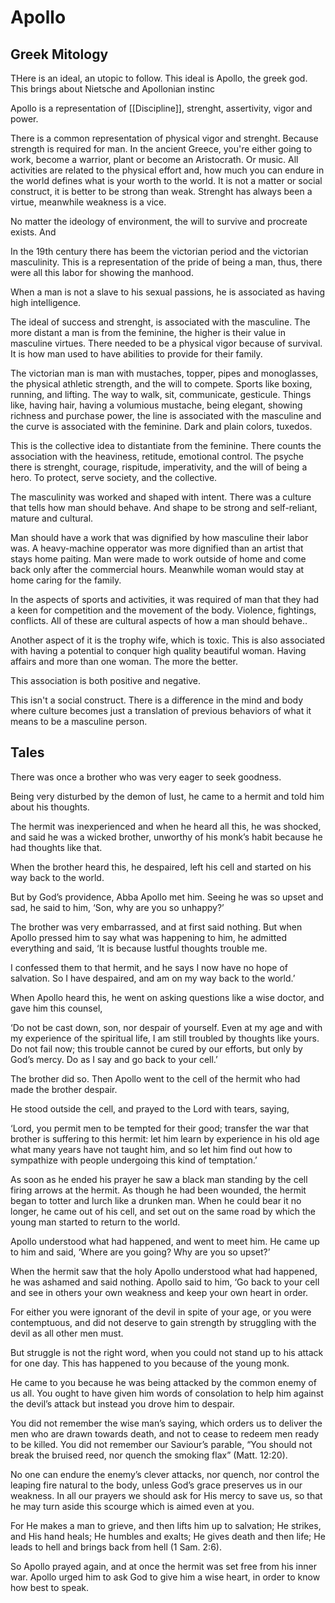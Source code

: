 # Apollo


## Greek Mitology

THere is an ideal, an utopic to follow. This ideal is Apollo, the greek god. This brings about Nietsche and Apollonian instinc

Apollo is a representation of [[Discipline]], strenght, assertivity, vigor and power.

There is a common representation of physical vigor and strenght. Because strength is required for man. In the ancient Greece, you're either going to work, become a warrior, plant or become an Aristocrath. Or music. All activities are related to the physical effort and, how much you can endure in the world defines what is your worth to the world. It is not a matter or social construct, it is better to be strong than weak. Strenght has always been a virtue, meanwhile weakness is a vice.

No matter the ideology of environment, the will to survive and procreate exists. And 

In the 19th century there has beem the victorian period and the victorian masculinity. This is a representation of the pride of being a man, thus, there were all this labor for showing the manhood. 

When a man is not a slave to his sexual passions, he is associated as having high intelligence. 

The ideal of success and strenght, is associated with the masculine. The more distant a man is from the feminine, the higher is their value in masculine virtues. There needed to be a physical vigor because of survival. It is how man used to have abilities to provide for their family. 

The victorian man is man with mustaches, topper, pipes and monoglasses, the physical athletic strength, and the will to compete. Sports like boxing, running, and lifting. The way to walk, sit, communicate, gesticule. Things like, having hair, having a volumious mustache, being elegant, showing richness and purchase power, the line is associated with the masculine and the curve is associated with the feminine. Dark and plain colors, tuxedos.

This is the collective idea to distantiate from the feminine. There counts the association with the heaviness, retitude, emotional control. The psyche there is strenght, courage, rispitude, imperativity, and the will of being a hero. To protect, serve society, and the collective. 

The masculinity was worked and shaped with intent. There was a culture that tells how man should behave. And shape to be strong and self-reliant, mature and cultural.


Man should have a work that was dignified by how masculine their labor was. A heavy-machine opperator was more dignified than an artist that stays home paiting. Man were made to work outside of home and come back only after the commercial hours. Meanwhile woman would stay at home caring for the family. 

In the aspects of sports and activities, it was required of man that they had a keen for competition and the movement of the body. Violence, fightings, conflicts. All of these are cultural aspects of how a man should behave..

Another aspect of it is the trophy wife, which is toxic. This is also associated with having a potential to conquer high quality beautiful woman. Having affairs and more than one woman. The more the better. 

This association is both positive and negative. 

This isn't a social construct. There is a difference in the mind and body where culture becomes just a translation of previous behaviors of what it means to be a masculine person.





## Tales

There was once a brother who was very eager to seek goodness. 

Being very disturbed by the demon of lust, he came to a hermit and told him about his thoughts. 

The hermit was inexperienced and when he heard all this, he was shocked, and said he was a wicked brother, unworthy of his monk’s habit because he had thoughts like that.

When the brother heard this, he despaired, left his cell and started on his way back to the world. 

But by God’s providence, Abba Apollo met him. Seeing he was so upset and sad, he said to him, ‘Son, why are you so unhappy?’ 

The brother was very embarrassed, and at first said nothing. But when Apollo pressed him to say what was happening to him, he admitted everything and said, ‘It is because lustful thoughts trouble me. 

I confessed them to that hermit, and he says I now have no hope of salvation. So I have despaired, and am on my way back to the world.’

When Apollo heard this, he went on asking questions like a wise doctor, and gave him this counsel, 

‘Do not be cast down, son, nor despair of yourself. Even at my age and with my experience of the spiritual life, I am still troubled by thoughts like yours. Do not fail now; this trouble cannot be cured by our efforts, but only by God’s mercy. Do as I say and go back to your cell.’

The brother did so. Then Apollo went to the cell of the hermit who had made the brother despair. 

He stood outside the cell, and prayed to the Lord with tears, saying, 

‘Lord, you permit men to be tempted for their good; transfer the war that brother is suffering to this hermit: let him learn by experience in his old age what many years have not taught him, and so let him find out how to sympathize with people undergoing this kind of temptation.’ 

As soon as he ended his prayer he saw a black man standing by the cell firing arrows at the hermit. As though he had been wounded, the hermit began to totter and lurch like a drunken man. When he could bear it no longer, he came out of his cell, and set out on the same road by which the young man started to return to the world. 

Apollo understood what had happened, and went to meet him. He came up to him and said, ‘Where are you going? Why are you so upset?’ 

When the hermit saw that the holy Apollo understood what had happened, he was ashamed and said nothing. Apollo said to him, ‘Go back to your cell and see in others your own weakness and keep your own heart in order. 

For either you were ignorant of the devil in spite of your age, or you were contemptuous, and did not deserve to gain strength by struggling with the devil as all other men must. 

But struggle is not the right word, when you could not stand up to his attack for one day. This has happened to you because of the young monk. 

He came to you because he was being attacked by the common enemy of us all. You ought to have given him words of consolation to help him against the devil’s attack but instead you drove him to despair. 

You did not remember the wise man’s saying, which orders us to deliver the men who are drawn towards death, and not to cease to redeem men ready to be killed. You did not remember our Saviour’s parable, “You should not break the bruised reed, nor quench the smoking flax” (Matt. 12:20).

No one can endure the enemy’s clever attacks, nor quench, nor control the leaping fire natural to the body, unless God’s grace preserves us in our weakness. In all our prayers we should ask for His mercy to save us, so that he may turn aside this scourge which is aimed even at you. 

For He makes a man to grieve, and then lifts him up to salvation; He strikes, and His hand heals; He humbles and exalts; He gives death and then life; He leads to hell and brings back from hell (1 Sam. 2:6). 

So Apollo prayed again, and at once the hermit was set free from his inner war. Apollo urged him to ask God to give him a wise heart, in order to know how best to speak.

